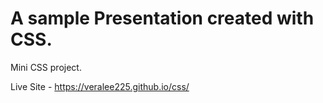 # A sample Presentation created with CSS.

Mini CSS project.

Live Site - https://veralee225.github.io/css/
